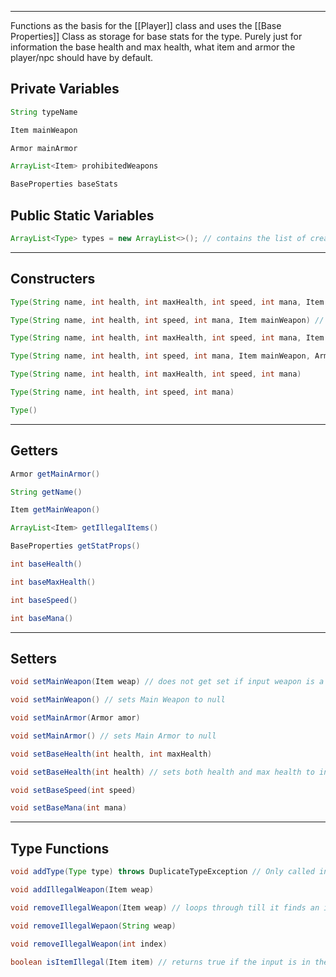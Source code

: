 ----

Functions as the basis for the [[Player]] class and uses the [[Base Properties]] Class as storage for base stats for the type. Purely just for information the base health and max health, what item and armor the player/npc should have by default. 

## Private Variables

```java
String typeName

Item mainWeapon

Armor mainArmor

ArrayList<Item> prohibitedWeapons

BaseProperties baseStats
```

## Public Static Variables

```java
ArrayList<Type> types = new ArrayList<>(); // contains the list of created types
```
---

## Constructers

```java
Type(String name, int health, int maxHealth, int speed, int mana, Item mainWeapon)

Type(String name, int health, int speed, int mana, Item mainWeapon) // MaxHealth is set to the health

Type(String name, int health, int maxHealth, int speed, int mana, Item mainWeapon, Armor mainArmor)

Type(String name, int health, int speed, int mana, Item mainWeapon, Armor, mainArmor)

Type(String name, int health, int maxHealth, int speed, int mana)

Type(String name, int health, int speed, int mana)

Type()
```

---

## Getters

```java
Armor getMainArmor()

String getName()

Item getMainWeapon()

ArrayList<Item> getIllegalItems()

BaseProperties getStatProps()

int baseHealth()

int baseMaxHealth()

int baseSpeed()

int baseMana()

```

---

## Setters

```java
void setMainWeapon(Item weap) // does not get set if input weapon is a heal item

void setMainWeapon() // sets Main Weapon to null

void setMainArmor(Armor amor)

void setMainArmor() // sets Main Armor to null

void setBaseHealth(int health, int maxHealth)

void setBaseHealth(int health) // sets both health and max health to input

void setBaseSpeed(int speed)

void setBaseMana(int mana)
```

---

## Type Functions

```java
void addType(Type type) throws DuplicateTypeException // Only called in the constructer for the type class, throws an error if a duplicate type is constructed

void addIllegalWeapon(Item weap)

void removeIllegalWeapon(Item weap) // loops through till it finds an item with the same name and removed it

void removeIllegalWepaon(String weap) 

void removeIllegalWeapon(int index)

boolean isItemIllegal(Item item) // returns true if the input is in the prohibited weapons list
```